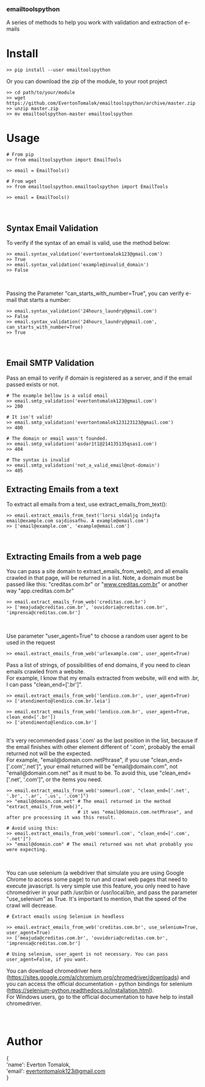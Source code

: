 ### emailtoolspython
A series of methods to help you work with validation and extraction of e-mails
<br>

# Install

    >> pip install --user emailtoolspython
    
    
Or you can download the zip of the module, to your root project
    
    >> cd path/to/your/module
    >> wget https://github.com/EvertonTomalok/emailtoolspython/archive/master.zip
    >> unzip master.zip
    >> mv emailtoolspython-master emailtoolspython

# Usage

    # From pip
    >> from emailtoolspython import EmailTools

    >> email = EmailTools()
    
    # From wget
    >> from emailtoolspython.emailtoolspython import EmailTools

    >> email = EmailTools()

<br>

## Syntax Email Validation
To verify if the syntax of an email is valid, use the method below:
    
    >> email.syntax_validation('evertontomalok123@gmail.com')
    >> True
    >> email.syntax_validation('example@invalid_domain')
    >> False
<br>
    
Passing the Parameter "can_starts_with_number=True", you can verify e-mail that starts a number:

    >> email.syntax_validation('24hours_laundry@gmail.com')
    >> False
    >> email.syntax_validation('24hours_laundry@gmail.com', can_starts_with_number=True)
    >> True
<br>
   
 ## Email SMTP Validation
 
 Pass an email to verify if domain is registered as a server, and if the email passed exists or not.
    
    # The example bellow is a valid email
    >> email.smtp_validation('evertontomalok123@gmail.com')   
    >> 200 
    
    # It isn't valid!
    >> email.smtp_validation('evertontomalok123123123@gmail.com')   
    >> 400 
    
    # The domain or email wasn't founded.
    >> email.smtp_validation('asdar1t1@214135135qsas1.com')
    >> 404 
    
    # The syntax is invalid
    >> email.smtp_validation('not_a_valid_email@not-domain')
    >> 405 


 ## Extracting Emails from a text
To extract all emails from a text, use extract_emails_from_text():
    
    >> email.extract_emails_from_text('lorsi sldaljq indajfa email@example.com sajdiosafhu. A example@email.com')
    >> ['email@example.com', 'example@email.com']

<br>

## Extracting Emails from a web page
You can pass a site domain to extract_emails_from_web(), and all emails crawled in that page, will be returned in a list. 
Note, a domain must be passed like this: "creditas.com.br" or "www.creditas.com.br" or another way "app.creditas.com.br"

    >> email.extract_emails_from_web('creditas.com.br')
    >> ['meajuda@creditas.com.br', 'ouvidoria@creditas.com.br', 'imprensa@creditas.com.br']
<br>

Use parameter "user_agent=True" to choose a random user agent to be used in the request
    
    >> email.extract_emails_from_web('urlexample.com', user_agent=True)
    
Pass a list of strings, of possibilities of end domains, if you need to clean emails crawled from a website.<br>
For example, I know that my emails extracted from website, will end with .br, I can pass "clean_end=['.br']". 

    >> email.extract_emails_from_web('lendico.com.br', user_agent=True)
    >> ['atendimento@lendico.com.br.leia']

    >> email.extract_emails_from_web('lendico.com.br', user_agent=True, clean_end=['.br'])
    >> ['atendimento@lendico.com.br']

<br>
It's very recommended pass '.com' as the last position in the list, because if the email finishes with other element
different of '.com', probably the email returned not will be the expected.<br>
For example, "email@domain.com.netPhrase", if you use "clean_end=['.com','.net']", your email returned will be "email@domain.com", 
not "email@domain.com.net" as it must to be. To avoid this, use "clean_end=['.net', '.com']", or the items you need.

    >> email.extract_emails_from_web('someurl.com', "clean_end=['.net', '.br', '.ar', '.us', '.com']")
    >> "email@domain.com.net" # The email returned in the method "extract_emails_from_web()", 
                              # it was "email@domain.com.netPhrase", and after pre processing it was this result.

    # Avoid using this:
    >> email.extract_emails_from_web('someurl.com', "clean_end=['.com', '.net']")
    >> "email@domain.com" # The email returned was not what probably you were expecting.
        
 <br>
 
 You can use selenium (a webdriver that simulate you are using Google Chrome to access some page) to run and crawl web pages
 that need to execute javascript.
 Is very simple use this feature, you only need to have chromedriver in your path /usr/bin or /usr/local/bin, and pass the parameter
 "use_selenium" as True. It's important to mention, that the speed of the crawl will decrease.
 
    # Extract emails using Selenium in headless
    
    >> email.extract_emails_from_web('creditas.com.br', use_selenium=True, user_agent=True) 
    >> ['meajuda@creditas.com.br', 'ouvidoria@creditas.com.br', 'imprensa@creditas.com.br']
    
    # Using selenium, user_agent is not necessary. You can pass user_agent=False, if you want.
    
 You can download chromedriver here (https://sites.google.com/a/chromium.org/chromedriver/downloads) and you can access the
 official documentation - python bindings for selenium (https://selenium-python.readthedocs.io/installation.html).<br>
 For Windows users, go to the official documentation to have help to install chromedriver.
<br><br><br>
# Author
{
<br>'name': Everton Tomalok,<br>
'email': evertontomalok123@gmail.com<br>
}
